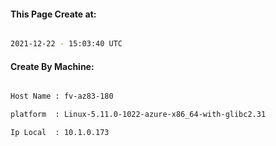 
   
#### This Page Create at:

```bash

2021-12-22 - 15:03:40 UTC

```

#### Create By Machine:

```bash

Host Name : fv-az83-180

platform  : Linux-5.11.0-1022-azure-x86_64-with-glibc2.31

Ip Local  : 10.1.0.173

```

